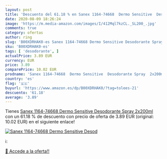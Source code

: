 ```yaml
---
layout: post
title: 'Descuento del 61.18 % en Sanex 1164-74668  Dermo Sensitive  Desod'
date: 2020-08-09 18:26:24
image: 'https://m.media-amazon.com/images/I/412Mql7kzCL._SL200_.jpg'
comments: true
category: ofertas
author: ring
slug: 'B00XDRHAK0-es Sanex 1164-74668 Dermo Sensitive Desodorante Spray 2x200ml'
sku: 'B00XDRHAK0-es'
tags: [ 'desodorante', ]
actualPrice: 3.89 EUR
currency: EUR
price: 3.89
comparePrice: 10.02 EUR
prodname: 'Sanex 1164-74668  Dermo Sensitive  Desodorante Spray  2x200ml'
country: 'es'
flag: '🇪🇸'
buyurl: 'https://www.amazon.es/dp/B00XDRHAK0/?tag=tolees-21'
descuento: '61.18'
average: '3.89'
---
```


Tienes [Sanex 1164-74668  Dermo Sensitive  Desodorante Spray  2x200ml](https://www.amazon.es/dp/B00XDRHAK0/?tag=tolees-21) con un 61.18 % de descuento con precio de oferta de 3.89 EUR (original: 10.02 EUR) en el siguiente enlace!

[![Sanex 1164-74668  Dermo Sensitive  Desod](https://m.media-amazon.com/images/I/412Mql7kzCL._SL200_.jpg)](https://www.amazon.es/dp/B00XDRHAK0/?tag=tolees-21)

ℹ️:


[🛒 Accede a la oferta!!](https://www.amazon.es/dp/B00XDRHAK0/?tag=tolees-21)
